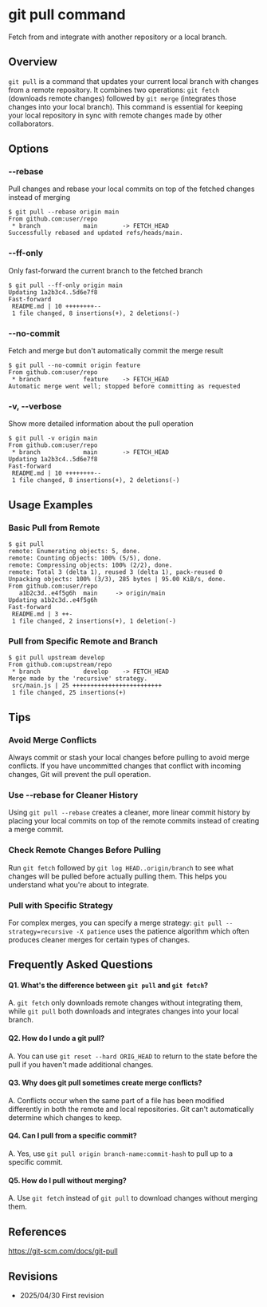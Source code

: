 # git pull command

Fetch from and integrate with another repository or a local branch.

## Overview

`git pull` is a command that updates your current local branch with changes from a remote repository. It combines two operations: `git fetch` (downloads remote changes) followed by `git merge` (integrates those changes into your local branch). This command is essential for keeping your local repository in sync with remote changes made by other collaborators.

## Options

### **--rebase**

Pull changes and rebase your local commits on top of the fetched changes instead of merging

```console
$ git pull --rebase origin main
From github.com:user/repo
 * branch            main       -> FETCH_HEAD
Successfully rebased and updated refs/heads/main.
```

### **--ff-only**

Only fast-forward the current branch to the fetched branch

```console
$ git pull --ff-only origin main
Updating 1a2b3c4..5d6e7f8
Fast-forward
 README.md | 10 ++++++++--
 1 file changed, 8 insertions(+), 2 deletions(-)
```

### **--no-commit**

Fetch and merge but don't automatically commit the merge result

```console
$ git pull --no-commit origin feature
From github.com:user/repo
 * branch            feature    -> FETCH_HEAD
Automatic merge went well; stopped before committing as requested
```

### **-v, --verbose**

Show more detailed information about the pull operation

```console
$ git pull -v origin main
From github.com:user/repo
 * branch            main       -> FETCH_HEAD
Updating 1a2b3c4..5d6e7f8
Fast-forward
 README.md | 10 ++++++++--
 1 file changed, 8 insertions(+), 2 deletions(-)
```

## Usage Examples

### Basic Pull from Remote

```console
$ git pull
remote: Enumerating objects: 5, done.
remote: Counting objects: 100% (5/5), done.
remote: Compressing objects: 100% (2/2), done.
remote: Total 3 (delta 1), reused 3 (delta 1), pack-reused 0
Unpacking objects: 100% (3/3), 285 bytes | 95.00 KiB/s, done.
From github.com:user/repo
   a1b2c3d..e4f5g6h  main     -> origin/main
Updating a1b2c3d..e4f5g6h
Fast-forward
 README.md | 3 ++-
 1 file changed, 2 insertions(+), 1 deletion(-)
```

### Pull from Specific Remote and Branch

```console
$ git pull upstream develop
From github.com:upstream/repo
 * branch            develop    -> FETCH_HEAD
Merge made by the 'recursive' strategy.
 src/main.js | 25 +++++++++++++++++++++++++
 1 file changed, 25 insertions(+)
```

## Tips

### Avoid Merge Conflicts

Always commit or stash your local changes before pulling to avoid merge conflicts. If you have uncommitted changes that conflict with incoming changes, Git will prevent the pull operation.

### Use --rebase for Cleaner History

Using `git pull --rebase` creates a cleaner, more linear commit history by placing your local commits on top of the remote commits instead of creating a merge commit.

### Check Remote Changes Before Pulling

Run `git fetch` followed by `git log HEAD..origin/branch` to see what changes will be pulled before actually pulling them. This helps you understand what you're about to integrate.

### Pull with Specific Strategy

For complex merges, you can specify a merge strategy: `git pull --strategy=recursive -X patience` uses the patience algorithm which often produces cleaner merges for certain types of changes.

## Frequently Asked Questions

#### Q1. What's the difference between `git pull` and `git fetch`?
A. `git fetch` only downloads remote changes without integrating them, while `git pull` both downloads and integrates changes into your local branch.

#### Q2. How do I undo a git pull?
A. You can use `git reset --hard ORIG_HEAD` to return to the state before the pull if you haven't made additional changes.

#### Q3. Why does git pull sometimes create merge conflicts?
A. Conflicts occur when the same part of a file has been modified differently in both the remote and local repositories. Git can't automatically determine which changes to keep.

#### Q4. Can I pull from a specific commit?
A. Yes, use `git pull origin branch-name:commit-hash` to pull up to a specific commit.

#### Q5. How do I pull without merging?
A. Use `git fetch` instead of `git pull` to download changes without merging them.

## References

https://git-scm.com/docs/git-pull

## Revisions

- 2025/04/30 First revision